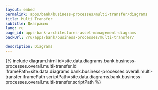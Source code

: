 ```yaml
---
layout: embed
permalink: apps/bank/business-processes/multi-transfer/diagrams
title: Multi Transfer
subtitle: Диаграммы
lang: ru
page_id: apps-bank-architectures-asset-management-diagrams
backUrl: /ru/apps/bank/business-processes/multi-transfer/

description: Diagrams
---
```

{% include diagram.html id=site.data.diagrams.bank.business-processes.overall.multi-transfer.id iframePath=site.data.diagrams.bank.business-processes.overall.multi-transfer.iframePath scriptPath=site.data.diagrams.bank.business-processes.overall.multi-transfer.scriptPath %}